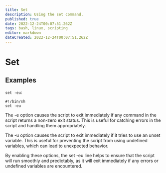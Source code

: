 ```yaml
---
title: Set
description: Using the set command. 
published: true
date: 2022-12-24T00:07:51.262Z
tags: bash, linux, scripting
editor: markdown
dateCreated: 2022-12-24T00:07:51.262Z
---
```


# Set 


## Examples

`set -eu`:

```
#!/bin/sh
set -eu
```

The -e option causes the script to exit immediately if any command in the script returns a non-zero exit status. This is useful for catching errors in the script and handling them appropriately.

The -u option causes the script to exit immediately if it tries to use an unset variable. This is useful for preventing the script from using undefined variables, which can lead to unexpected behavior.

By enabling these options, the set -eu line helps to ensure that the script will run smoothly and predictably, as it will exit immediately if any errors or undefined variables are encountered.